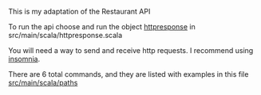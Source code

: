 This is my adaptation of the Restaurant API

To run the api choose and run the object [httpresponse](https://github.com/Nakadie/restaurant-api/blob/34cf27701d6aa9fb45ccab6d53f7b7187945db54/src/main/scala/httpresponse.scala) in src/main/scala/httpresponse.scala

You will need a way to send and receive http requests. I recommend using [insomnia](https://insomnia.rest/download).

There are 6 total commands, and they are listed with examples in this file [src/main/scala/paths](https://github.com/Nakadie/restaurant-api/blob/34cf27701d6aa9fb45ccab6d53f7b7187945db54/src/main/scala/paths)

